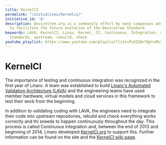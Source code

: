 ```yaml
---
title: KernelCI
permalink: "/initiatives/kernelci/"
initiative_id: '6'
description: Devicetree.org is a community effort by many companies and individuals
  to facilitate the future evolution of the Devicetree Standard.
keywords: LAVA, KernelCI, Linux, Kernel, CI, Continuous, Integration, specification,
  standards, upstream, rebuild, check
youtube_playlist: https://www.youtube.com/playlist?list=PLKZSArYQptsMsm3BVTtpDdRHUmeZTOSiW&playnext=1
---
```


# KernelCI

The importance of testing and continuous integration was recognized in the first year of Linaro. A team was established to build [Linaro's Automated Validation Architecture (LAVA)](/initiatives/lava/) and the engineering teams have used member hardware, virtual models and cloud services in this framework to test their work from the beginning.

In addition to validating coding with LAVA, the engineers need to integrate their code into upstream repositories, rebuild and check everything works correctly and thi sneeds to happen continuously throughout the day. This process is called Continuous Integration and, between the end of 2013 and beginning of 2014, Linaro developed [KernelCI.org](https://kernelci.org/) to support this. Further information can be found on the site and the [KernelCI wiki page](http://wiki.kernelci.org/).
